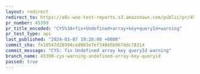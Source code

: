 ```yaml
---
layout: redirect
redirect_to: https://a8c-woo-test-reports.s3.amazonaws.com/public/pr/45399/api/index.html
pr_number: 45399
pr_title_encoded: "CYS%3A+fix+Undefined+array+key+queryId+warning"
pr_test_type: api
last_published: "2024-03-07 19:26:00 +0000"
commit_sha: fe10547d28994ced003e7ef34045b967ddc78314
commit_message: "CYS: fix Undefined array key queryId warning"
branch_name: 45398-cys-warning-undefined-array-key-queryid
passed: true
---
```

